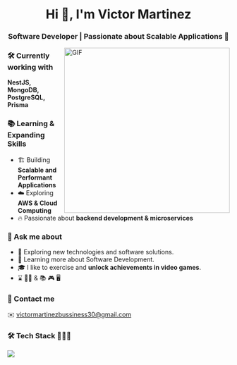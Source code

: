 <h1 align="center"> Hi 👋, I'm Victor Martinez </h1>
<h3 align="center">Software Developer | Passionate about Scalable Applications 🚀</h3>
<!--Intro start-->
<img align="right" alt="GIF" height="375px" src="https://miro.medium.com/v2/resize:fit:640/1*MwSdCm7vhPZbs2EZ71lY7w.gif" />

<!--Intro end-->

### 🛠 Currently working with  
**NestJS, MongoDB, PostgreSQL, Prisma**

### 📚 Learning & Expanding Skills  
- 🏗 Building **Scalable and Performant Applications**  
- ☁️ Exploring **AWS & Cloud Computing**  
- 🔥 Passionate about **backend development & microservices**  

### 💬 Ask me about  
- 🤔 Exploring new technologies and software solutions.
- 📖 Learning more about Software Development.
- 🎓 I like to exercise and **unlock achievements in video games**.
- ⌛️ 🏋️‍♂️ &  📚 🎮 🖥️

### 📩 Contact me  
✉️ victormartinezbussiness30@gmail.com  

### 🛠 Tech Stack 👨🏻‍💻
<!--h1 without bottom border-->

<!--tech stack icons-->
<p align="left">
  <a href="https://skillicons.dev">
    <img src="https://skillicons.dev/icons?i=nestjs,git,rabbitmq,aws,sqlite,jest,docker,express,sequelize,js,redis,mongodb,nginx,mysql,nodejs,kubernetes,supabase,googlecloud,postman,postgresql,npm,prisma,ts,vscode&perline=12" />
  </a>
</p>

